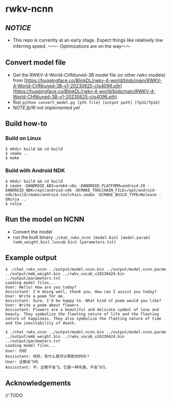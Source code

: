 # rwkv-ncnn

## ***NOTICE***
- This repo is currently at an early stage. Expect things like relatively low inferring speed.
～～- Optimizations are on the way～～

## Convert model file
- Get the RWKV-4-World-CHNtuned-3B model file (or other rwkv models) from [https://huggingface.co/BlinkDL/rwkv-4-world/blob/main/RWKV-4-World-CHNtuned-3B-v1-20230625-ctx4096.pth](https://huggingface.co/BlinkDL/rwkv-4-world/blob/main/RWKV-4-World-CHNtuned-3B-v1-20230625-ctx4096.pth)
- Run ```python convert_model.py [pth file] [output path] [fp32/fp16]```
- *NOTE:fp16 not implemented yet*

## Build how-to

### Build on Linux
```
$ mkdir build && cd build
$ cmake ..
$ make
```
### Build with Android NDK
```
$ mkdir build && cd build
$ cmake -DANDROID_ABI=arm64-v8a -DANDROID_PLATFORM=android-28 -DANDROID_NDK=/opt/android-ndk -DCMAKE_TOOLCHAIN_FILE=/opt/android-ndk/build/cmake/android.toolchain.cmake -DCMAKE_BUILD_TYPE=Release -GNinja ..
$ ninja
```

## Run the model on NCNN
- Convert the model
- run the built binary ```./chat_rwkv_ncnn [model.bin] [model.param] [emb_weight.bin] [vocab.bin] [parameters.txt]```

## Example output
```
$ ./chat_rwkv_ncnn ../output/model.ncnn.bin ../output/model.ncnn.param ../output/emb_weight.bin ../rwkv_vocab_v20230424.bin ../output/parameters.txt
Loading model files...
User: Hello! How are you today?
Assisstant: I'm doing well, thank you. How can I assist you today?
User: Write a poem for me.
Assisstant: Sure, I'd be happy to. What kind of poem would you like?
User: Write a poem about flowers
Assisstant: Flowers are a beautiful and delicate symbol of love and beauty. They symbolize the fleeting nature of life and the fleeting nature of happiness. They also symbolize the fleeting nature of time and the inevitability of death.
```

```
$ ./chat_rwkv_ncnn ../output/model.ncnn.bin ../output/model.ncnn.param ../output/emb_weight.bin ../rwkv_vocab_v20230424.bin ../output/parameters.txt
Loading model files...
User: 你好
Assisstant: 你好，有什么我可以帮助你的吗？
User: 企鹅会飞吗
Assisstant: 不，企鹅不会飞。它是一种鸟类，不会飞行。
```

## Acknowledgements
// TODO
